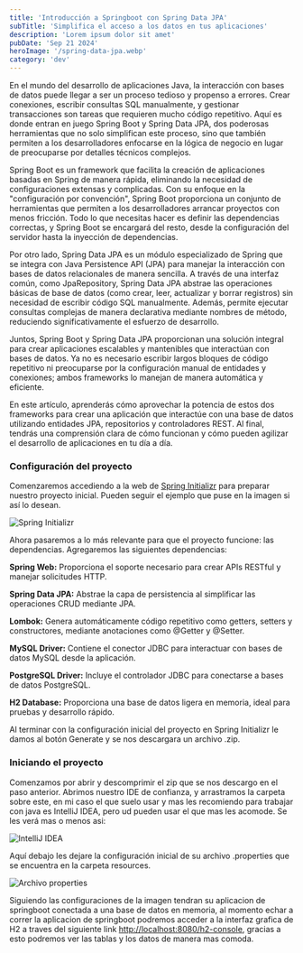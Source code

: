 ```yaml
---
title: 'Introducción a Springboot con Spring Data JPA'
subTitle: 'Simplifica el acceso a los datos en tus aplicaciones'
description: 'Lorem ipsum dolor sit amet'
pubDate: 'Sep 21 2024'
heroImage: '/spring-data-jpa.webp'
category: 'dev'
---
```


En el mundo del desarrollo de aplicaciones Java, la interacción con bases de datos puede llegar a ser un proceso tedioso y propenso a errores. Crear conexiones, escribir consultas SQL manualmente, y gestionar transacciones son tareas que requieren mucho código repetitivo. Aquí es donde entran en juego Spring Boot y Spring Data JPA, dos poderosas herramientas que no solo simplifican este proceso, sino que también permiten a los desarrolladores enfocarse en la lógica de negocio en lugar de preocuparse por detalles técnicos complejos.

Spring Boot es un framework que facilita la creación de aplicaciones basadas en Spring de manera rápida, eliminando la necesidad de configuraciones extensas y complicadas. Con su enfoque en la "configuración por convención", Spring Boot proporciona un conjunto de herramientas que permiten a los desarrolladores arrancar proyectos con menos fricción. Todo lo que necesitas hacer es definir las dependencias correctas, y Spring Boot se encargará del resto, desde la configuración del servidor hasta la inyección de dependencias.

Por otro lado, Spring Data JPA es un módulo especializado de Spring que se integra con Java Persistence API (JPA) para manejar la interacción con bases de datos relacionales de manera sencilla. A través de una interfaz común, como JpaRepository, Spring Data JPA abstrae las operaciones básicas de base de datos (como crear, leer, actualizar y borrar registros) sin necesidad de escribir código SQL manualmente. Además, permite ejecutar consultas complejas de manera declarativa mediante nombres de método, reduciendo significativamente el esfuerzo de desarrollo.

Juntos, Spring Boot y Spring Data JPA proporcionan una solución integral para crear aplicaciones escalables y mantenibles que interactúan con bases de datos. Ya no es necesario escribir largos bloques de código repetitivo ni preocuparse por la configuración manual de entidades y conexiones; ambos frameworks lo manejan de manera automática y eficiente.

En este artículo, aprenderás cómo aprovechar la potencia de estos dos frameworks para crear una aplicación que interactúe con una base de datos utilizando entidades JPA, repositorios y controladores REST. Al final, tendrás una comprensión clara de cómo funcionan y cómo pueden agilizar el desarrollo de aplicaciones en tu día a día.

### Configuración del proyecto

Comenzaremos accediendo a la web de [Spring Initializr](https://start.spring.io/) para preparar nuestro proyecto inicial. Pueden seguir el ejemplo que puse en la imagen si así lo desean.

![Spring Initializr](/spring-1.png)

Ahora pasaremos a lo más relevante para que el proyecto funcione: las dependencias. Agregaremos las siguientes dependencias:

<strong>Spring Web:</strong> Proporciona el soporte necesario para crear APIs RESTful y manejar solicitudes HTTP.

<strong>Spring Data JPA:</strong> Abstrae la capa de persistencia al simplificar las operaciones CRUD mediante JPA.

<strong>Lombok:</strong> Genera automáticamente código repetitivo como getters, setters y constructores, mediante anotaciones como @Getter y @Setter.

<strong>MySQL Driver:</strong> Contiene el conector JDBC para interactuar con bases de datos MySQL desde la aplicación.

<strong>PostgreSQL Driver:</strong> Incluye el controlador JDBC para conectarse a bases de datos PostgreSQL.

<strong>H2 Database:</strong> Proporciona una base de datos ligera en memoria, ideal para pruebas y desarrollo rápido.

Al terminar con la configuración inicial del proyecto en Spring Initializr le damos al botón Generate y se nos descargara un archivo .zip.

### Iniciando el proyecto

Comenzamos por abrir y descomprimir el zip que se nos descargo en el paso anterior. Abrimos nuestro IDE de confianza, y arrastramos la carpeta sobre este, en mi caso el que suelo usar y mas les recomiendo para trabajar con java es IntelliJ IDEA, pero ud pueden usar el que mas les acomode. Se les verá mas o menos asi:

![IntelliJ IDEA](/spring-2.png)

Aquí debajo les dejare la configuración inicial de su archivo .properties que se encuentra en la carpeta resources.

![Archivo properties](/spring-3.png)

Siguiendo las configuraciones de la imagen tendran su aplicacion de springboot conectada a una base de datos en memoria, al momento echar a correr la aplicacion de springboot podremos acceder a la interfaz grafica de H2 a traves del siguiente link [http://localhost:8080/h2-console](http://localhost:8080/h2-console), gracias a esto podremos ver las tablas y los datos de manera mas comoda.